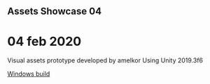 ## Assets Showcase 04

# 04 feb 2020
Visual assets prototype developed by amelkor
Using Unity 2019.3f6

[Windows build](https://amelkor.com/assets/showcase04/build/AssetsShowcase04.zip)